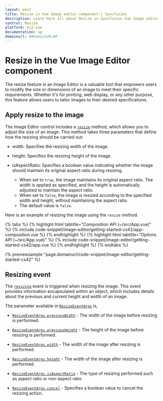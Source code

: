```yaml
---
layout: post
title: Resize in Vue Image editor component | Syncfusion
description: Learn here all about Resize in Syncfusion Vue Image editor component of Syncfusion Essential JS 2 and more.
control: Resize
platform: ej2-vue
documentation: ug
domainurl: ##DomainURL##
---
```


# Resize in the Vue Image Editor component

The resize feature in an Image Editor is a valuable tool that empowers users to modify the size or dimensions of an image to meet their specific requirements. Whether it's for printing, web display, or any other purpose, this feature allows users to tailor images to their desired specifications.

## Apply resize to the image 

The Image Editor control includes a [`resize`](https://ej2.syncfusion.com/vue/documentation/api/image-editor/#resize) method, which allows you to adjust the size of an image. This method takes three parameters that define how the resizing should be carried out:

* width: Specifies the resizing width of the image.

* height: Specifies the resizing height of the image.

* isAspectRatio: Specifies a boolean value indicating whether the image should maintain its original aspect ratio during resizing.
    * When set to `true`, the image maintains its original aspect ratio. The width is applied as specified, and the height is automatically adjusted to maintain the aspect ratio.
    * When set to `false`, the image is resized according to the specified width and height, without maintaining the aspect ratio.
    * The default value is `false`.

Here is an example of resizing the image using the `resize` method. 

{% tabs %}
{% highlight html tabtitle="Composition API (~/src/App.vue)" %}
{% include code-snippet/image-editor/getting-started-cs42/app-composition.vue %}
{% endhighlight %}
{% highlight html tabtitle="Options API (~/src/App.vue)" %}
{% include code-snippet/image-editor/getting-started-cs42/app.vue %}
{% endhighlight %}
{% endtabs %}
        
{% previewsample "page.domainurl/code-snippet/image-editor/getting-started-cs42" %}

## Resizing event

The [`resizing`](https://ej2.syncfusion.com/vue/documentation/api/image-editor/#resizing) event is triggered when resizing the image. This event provides information encapsulated within an object, which includes details about the previous and current height and width of an image.

The parameter available in [`ResizeEventArgs`](https://ej2.syncfusion.com/vue/documentation/api/image-editor/resizeEventArgs/) is,

* [`ResizeEventArgs.previousWidth`](https://ej2.syncfusion.com/vue/documentation/api/image-editor/resizeEventArgs/#previouswidth) - The width of the image before resizing is performed.

* [`ResizeEventArgs.previousHeight`](https://ej2.syncfusion.com/vue/documentation/api/image-editor/resizeEventArgs/#previousheight) - The height of the image before resizing is performed.

* [`ResizeEventArgs.width`](https://ej2.syncfusion.com/vue/documentation/api/image-editor/resizeEventArgs/#width) - The width of the image after resizing is performed.

* [`ResizeEventArgs.height`](https://ej2.syncfusion.com/vue/documentation/api/image-editor/resizeEventArgs/#height) - The width of the image after resizing is performed.

* [`ResizeEventArgs.isAspectRatio`](https://ej2.syncfusion.com/vue/documentation/api/image-editor/resizeEventArgs/#isaspectratio) - The type of resizing performed such as aspect ratio or non-aspect ratio.

* [`ResizeEventArgs.cancel`](https://ej2.syncfusion.com/vue/documentation/api/image-editor/resizeEventArgs/#cancel) - Specifies a boolean value to cancel the resizing action.